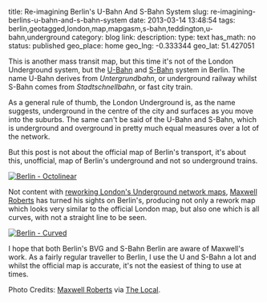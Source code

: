 title: Re-imagining Berlin's U-Bahn And S-Bahn System
slug: re-imagining-berlins-u-bahn-and-s-bahn-system
date: 2013-03-14 13:48:54
tags: berlin,geotagged,london,map,mapgasm,s-bahn,teddington,u-bahn,underground
category: blog
link: 
description: 
type: text
has_math: no
status: published
geo_place: home
geo_lng: -0.333344
geo_lat: 51.427051

This is another mass transit map, but this time it's not of the London Underground system, but the [U-Bahn](https://en.wikipedia.org/wiki/Berlin_U-Bahn "https://en.wikipedia.org/wiki/Berlin_U-Bahn") and [S-Bahn](https://en.wikipedia.org/wiki/Berlin_S-Bahn "https://en.wikipedia.org/wiki/Berlin_S-Bahn") system in Berlin. The name U-Bahn derives from *Untergrundbahn*, or underground railway whilst S-Bahn comes from *Stadtschnellbahn*, or fast city train.

As a general rule of thumb, the London Underground is, as the name suggests, underground in the centre of the city and surfaces as you move into the suburbs. The same can't be said of the U-Bahn and S-Bahn, which is underground and overground in pretty much equal measures over a lot of the network.

But this post is not about the official map of Berlin's transport, it's about this, unofficial, map of Berlin's underground and not so underground trains.

<!-- TEASER_END -->

[![Berlin - Octolinear](/wp-content/uploads/2013/03/Berlin-Octolinear.jpg)](https://www.thelocal.de/gallery/culture/1753/2/ "https://www.thelocal.de/gallery/culture/1753/2/")

Not content with [reworking London's Underground network maps](/2013/02/01/re-imagining-the-london-tube-map-with-curves-and-circles/ "/2013/02/01/re-imagining-the-london-tube-map-with-curves-and-circles/"), [Maxwell Roberts](https://privatewww.essex.ac.uk/~mjr/underground/tubemap.html "https://privatewww.essex.ac.uk/~mjr/underground/tubemap.html") has turned his sights on Berlin's, producing not only a rework map which looks very similar to the official London map, but also one which is all curves, with not a straight line to be seen.

[![Berlin - Curved](/wp-content/uploads/2013/03/Berlin-Curved.jpg)](https://www.thelocal.de/gallery/culture/1753/1/ "https://www.thelocal.de/gallery/culture/1753/1/")

I hope that both Berlin's BVG and S-Bahn Berlin are aware of Maxwell's work. As a fairly regular traveller to Berlin, I use the U and S-Bahn a lot and whilst the official map is accurate, it's not the easiest of thing to use at times.



Photo Credits: [Maxwell Roberts](https://privatewww.essex.ac.uk/~mjr/underground/tubemap.html "https://privatewww.essex.ac.uk/~mjr/underground/tubemap.html") via [The Local](https://www.thelocal.de/gallery/culture/1753/ "https://www.thelocal.de/gallery/culture/1753/").


